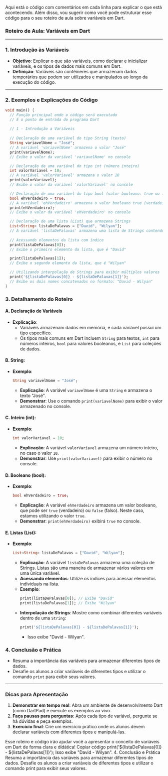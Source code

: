 Aqui está o código com comentários em cada linha para explicar o que está acontecendo. Além disso, vou sugerir como você pode estruturar esse código para o seu roteiro de aula sobre variáveis em Dart.

### **Roteiro de Aula: Variáveis em Dart**

---

### **1. Introdução às Variáveis**
- **Objetivo**: Explicar o que são variáveis, como declarar e inicializar variáveis, e os tipos de dados mais comuns em Dart.
- **Definição**: Variáveis são contêineres que armazenam dados temporários que podem ser utilizados e manipulados ao longo da execução do código.

---

### **2. Exemplos e Explicações do Código**

```dart
void main() {
  // Função principal onde o código será executado
  // É o ponto de entrada do programa Dart
  
  // 1 - Introdução a Variáveis
  
  // Declaração de uma variável do tipo String (texto)
  String variavelNome = "José";
  // A variável 'variavelNome' armazena o valor "José"
  print(variavelNome); 
  // Exibe o valor da variável 'variavelNome' no console

  // Declaração de uma variável do tipo int (número inteiro)
  int valorVariavel = 10;
  // A variável 'valorVariavel' armazena o valor 10
  print(valorVariavel); 
  // Exibe o valor da variável 'valorVariavel' no console

  // Declaração de uma variável do tipo bool (valor booleano: true ou false)
  bool ehVerdadeiro = true;
  // A variável 'ehVerdadeiro' armazena o valor booleano true (verdadeiro)
  print(ehVerdadeiro); 
  // Exibe o valor da variável 'ehVerdadeiro' no console

  // Declaração de uma lista (List) que armazena Strings
  List<String> listaDePalavas = ["David", "Wilyan"];
  // A variável 'listaDePalavas' armazena uma lista de Strings contendo "David" e "Wilyan"
  
  // Acessando elementos da lista com índice
  print(listaDePalavas[0]); 
  // Exibe o primeiro elemento da lista, que é "David"

  print(listaDePalavas[1]); 
  // Exibe o segundo elemento da lista, que é "Wilyan"

  // Utilizando interpolação de Strings para exibir múltiplos valores
  print('${listaDePalavas[0]} - ${listaDePalavas[1]}');
  // Exibe os dois nomes concatenados no formato: "David - Wilyan"
}
```

### **3. Detalhamento do Roteiro**

#### **A. Declaração de Variáveis**
- **Explicação**: 
  - Variáveis armazenam dados em memória, e cada variável possui um tipo específico.  
  - Os tipos mais comuns em Dart incluem `String` para textos, `int` para números inteiros, `bool` para valores booleanos, e `List` para coleções de dados.

#### **B. String**:
- **Exemplo**: 
  ```dart
  String variavelNome = "José";
  ```
  - **Explicação**: A variável `variavelNome` é uma `String` e armazena o texto "José".
  - **Demonstrar**: Use o comando `print(variavelNome)` para exibir o valor armazenado no console.

#### **C. Inteiro (int)**:
- **Exemplo**:
  ```dart
  int valorVariavel = 10;
  ```
  - **Explicação**: A variável `valorVariavel` armazena um número inteiro, no caso o valor `10`.
  - **Demonstrar**: Use `print(valorVariavel)` para exibir o número no console.

#### **D. Booleano (bool)**:
- **Exemplo**:
  ```dart
  bool ehVerdadeiro = true;
  ```
  - **Explicação**: A variável `ehVerdadeiro` armazena um valor booleano, que pode ser `true` (verdadeiro) ou `false` (falso). Neste caso, estamos utilizando o valor `true`.
  - **Demonstrar**: `print(ehVerdadeiro)` exibirá `true` no console.

#### **E. Listas (List)**:
- **Exemplo**:
  ```dart
  List<String> listaDePalavas = ["David", "Wilyan"];
  ```
  - **Explicação**: A variável `listaDePalavas` armazena uma coleção de Strings. Listas são uma maneira de armazenar vários valores em uma única variável.
  - **Acessando elementos**: Utilize os índices para acessar elementos individuais na lista.
  - **Exemplo**: 
    ```dart
    print(listaDePalavas[0]); // Exibe "David"
    print(listaDePalavas[1]); // Exibe "Wilyan"
    ```
  - **Interpolação de Strings**: Mostre como combinar diferentes variáveis dentro de uma `String`:
    ```dart
    print('${listaDePalavas[0]} - ${listaDePalavas[1]}');
    ```
    - Isso exibe "David - Wilyan".

### **4. Conclusão e Prática**  
- Resuma a importância das variáveis para armazenar diferentes tipos de dados.
- Desafie os alunos a criar variáveis de diferentes tipos e utilizar o comando `print` para exibir seus valores.

---

### **Dicas para Apresentação**
1. **Demonstrar em tempo real**: Abra um ambiente de desenvolvimento Dart (como DartPad) e execute os exemplos ao vivo.
2. **Faça pausas para perguntas**: Após cada tipo de variável, pergunte se há dúvidas e peça exemplos.
3. **Exercício final**: Crie um exercício prático onde os alunos devem declarar variáveis com diferentes tipos e manipulá-las.

Esse roteiro e código irão ajudar você a apresentar o conceito de variáveis em Dart de forma clara e didática!
Copiar código
print('${listaDePalavas[0]} - ${listaDePalavas[1]}');
Isso exibe "David - Wilyan".
4. Conclusão e Prática
Resuma a importância das variáveis para armazenar diferentes tipos de dados.
Desafie os alunos a criar variáveis de diferentes tipos e utilizar o comando print para exibir seus valores.

